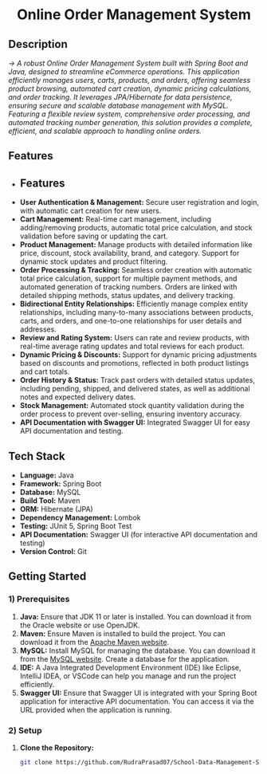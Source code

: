 # <div align="center">  Online Order Management System </div>
   ##   Description
  *-> A robust Online Order Management System built with Spring Boot and Java, designed to streamline eCommerce operations. This application efficiently manages users, carts, products, and orders, offering seamless product browsing, automated cart creation, dynamic pricing calculations, and order tracking. It leverages JPA/Hibernate for data persistence, ensuring secure and scalable database management with MySQL. Featuring a flexible review system, comprehensive order processing, and automated tracking number generation, this solution provides a complete, efficient, and scalable approach to handling online orders.*
  
  ## Features
  - ## Features
- **User Authentication & Management:** Secure user registration and login, with automatic cart creation for new users.
- **Cart Management:** Real-time cart management, including adding/removing products, automatic total price calculation, and stock validation before saving or updating the cart.
- **Product Management:** Manage products with detailed information like price, discount, stock availability, brand, and category. Support for dynamic stock updates and product filtering.
- **Order Processing & Tracking:** Seamless order creation with automatic total price calculation, support for multiple payment methods, and automated generation of tracking numbers. Orders are linked with detailed shipping methods, status updates, and delivery tracking.
- **Bidirectional Entity Relationships:** Efficiently manage complex entity relationships, including many-to-many associations between products, carts, and orders, and one-to-one relationships for user details and addresses.
- **Review and Rating System:** Users can rate and review products, with real-time average rating updates and total reviews for each product.
- **Dynamic Pricing & Discounts:** Support for dynamic pricing adjustments based on discounts and promotions, reflected in both product listings and cart totals.
- **Order History & Status:** Track past orders with detailed status updates, including pending, shipped, and delivered states, as well as additional notes and expected delivery dates.
- **Stock Management:** Automated stock quantity validation during the order process to prevent over-selling, ensuring inventory accuracy.
- **API Documentation with Swagger UI:** Integrated Swagger UI for easy API documentation and testing.

  
## Tech Stack
- **Language:** Java
- **Framework:** Spring Boot
- **Database:** MySQL
- **Build Tool:** Maven
- **ORM:** Hibernate (JPA)
- **Dependency Management:** Lombok
- **Testing:** JUnit 5, Spring Boot Test
- **API Documentation:** Swagger UI (for interactive API documentation and testing)
- **Version Control:** Git

## Getting Started
### 1) Prerequisites
1. **Java:**  Ensure that JDK 11 or later is installed. You can download it from the Oracle website or use OpenJDK.
2. **Maven:** Ensure Maven is installed to build the project. You can download it from the [Apache Maven website](https://maven.apache.org/download.cgi).
3. **MySQL:** Install MySQL for managing the database. You can download it from the [MySQL website](https://dev.mysql.com/downloads/installer/). Create a database for the application.
4. **IDE:** A Java Integrated Development Environment (IDE) like Eclipse, IntelliJ IDEA, or VSCode can help you manage and run the project efficiently.
5. **Swagger UI:** Ensure that Swagger UI is integrated with your Spring Boot application for interactive API documentation. You can access it via the URL provided when the application is running.
### 2) Setup
1. **Clone the Repository:**
    ```bash
    git clone https://github.com/RudraPrasad07/School-Data-Management-System.git
    ```
